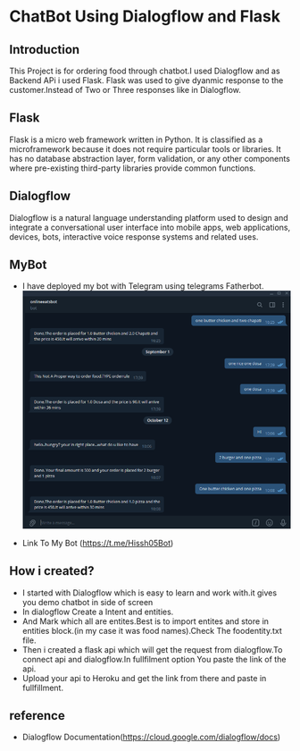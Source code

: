 # ChatBot Using Dialogflow and Flask


## Introduction

This Project is for ordering food through chatbot.I used Dialogflow and as Backend APi i used Flask.
Flask was used to give dyanmic response to the customer.Instead of Two or Three responses like in Dialogflow.


## Flask

Flask is a micro web framework written in Python. It is classified as a microframework because it does not require particular tools or libraries. It has no database abstraction layer, form validation, or any other components where pre-existing third-party libraries provide common functions.

## Dialogflow

Dialogflow is a natural language understanding platform used to design and integrate a conversational user interface into mobile apps, web applications, devices, bots, interactive voice response systems and related uses.

## MyBot

* I have deployed my bot with Telegram using telegrams Fatherbot.
![img1](https://github.com/hissh05/OnlineEatsBot_with_Flask-/blob/master/Botimage.png)

* Link To My Bot
		(https://t.me/Hissh05Bot)

## How i created?

* I started with Dialogflow which is easy to learn and work with.it gives you demo chatbot in side of screen
* In dialogflow Create a Intent and entities.
* And Mark which all are entites.Best is to import entites and store in entities block.(in my case it was food names).Check The foodentity.txt file.
* Then i created a flask api which will get the request from dialogflow.To connect api and dialogflow.In fullfilment option You paste the link of the api.
* Upload your api to Heroku and get the link from there and paste in fullfillment.

## reference

* Dialogflow Documentation(https://cloud.google.com/dialogflow/docs)